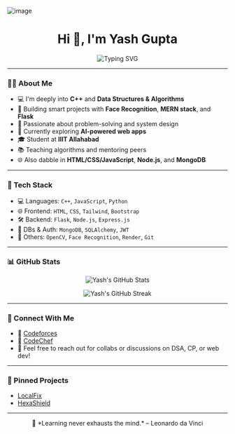 ![image](https://github.com/user-attachments/assets/806abce7-2794-4d0a-adc8-50d03c19095a)<h1 align="center">Hi 👋, I'm Yash Gupta</h1>

<p align="center">
  <img src="https://readme-typing-svg.demolab.com?font=Fira+Code&pause=1000&center=true&vCenter=true&width=435&lines=Competitive+Programmer;C%2B%2B+Enthusiast;Full-Stack+Web+Developer;Lifelong+Learner" alt="Typing SVG" />
</p>

---

### 👨‍💻 About Me

- 💻 I'm deeply into **C++** and **Data Structures & Algorithms**
- 🤖 Building smart projects with **Face Recognition**, **MERN stack**, and **Flask**
- 🧠 Passionate about problem-solving and system design
- 🎯 Currently exploring **AI-powered web apps**
- 🎓 Student at **IIIT Allahabad**
- 📚 Teaching algorithms and mentoring peers
- 🌐 Also dabble in **HTML/CSS/JavaScript**, **Node.js**, and **MongoDB**

---

### 🔧 Tech Stack

- 💻 Languages: `C++`, `JavaScript`, `Python`
- 🌐 Frontend: `HTML`, `CSS`, `Tailwind`, `Bootstrap`
- 🛠️ Backend: `Flask`, `Node.js`, `Express.js`
- 🧠 DBs & Auth: `MongoDB`, `SQLAlchemy`, `JWT`
- 🎥 Others: `OpenCV`, `Face Recognition`, `Render`, `Git`

---

### 📊 GitHub Stats

<p align="center">
  <img src="https://github-readme-stats.vercel.app/api?username=Yashgupta8&show_icons=true&theme=radical" alt="Yash's GitHub Stats"/>
</p>

<p align="center">
  <img src="https://github-readme-streak-stats.herokuapp.com/?user=Yashgupta8&theme=radical" alt="Yash's GitHub Streak"/>
</p>

---

### 🚀 Connect With Me

- 📎 [Codeforces](https://codeforces.com/profile/Yashgupta8)
- 📎 [CodeChef](https://www.codechef.com/users/yashgupta8)
- 💬 Feel free to reach out for collabs or discussions on DSA, CP, or web dev!

---

### 📁 Pinned Projects

- [LocalFix](https://github.com/Yashgupta8/localfix)  
- [HexaShield](https://github.com/Yashgupta8/HexaShield-Decentralized-Storage-with-built-in-Data-Auditing)


---

<p align="center">
  🧠 *Learning never exhausts the mind.* – Leonardo da Vinci
</p>
